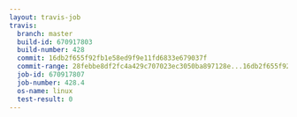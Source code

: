 ```yaml
---
layout: travis-job
travis:
  branch: master
  build-id: 670917803
  build-number: 428
  commit: 16db2f655f92fb1e58ed9f9e11fd6833e679037f
  commit-range: 28febbe8df2fc4a429c707023ec3050ba897128e...16db2f655f92fb1e58ed9f9e11fd6833e679037f
  job-id: 670917807
  job-number: 428.4
  os-name: linux
  test-result: 0
---
```

